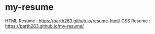 # my-resume
HTML Resume : https://parth263.github.io/resume-html/
CSS Resume : https://parth263.github.io/my-resume/
